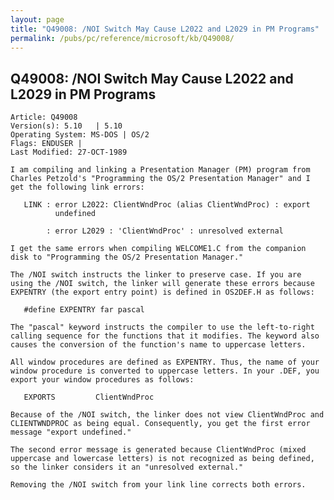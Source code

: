 ```yaml
---
layout: page
title: "Q49008: /NOI Switch May Cause L2022 and L2029 in PM Programs"
permalink: /pubs/pc/reference/microsoft/kb/Q49008/
---
```


## Q49008: /NOI Switch May Cause L2022 and L2029 in PM Programs

	Article: Q49008
	Version(s): 5.10   | 5.10
	Operating System: MS-DOS | OS/2
	Flags: ENDUSER |
	Last Modified: 27-OCT-1989
	
	I am compiling and linking a Presentation Manager (PM) program from
	Charles Petzold's "Programming the OS/2 Presentation Manager" and I
	get the following link errors:
	
	   LINK : error L2022: ClientWndProc (alias ClientWndProc) : export
	          undefined
	
	        : error L2029 : 'ClientWndProc' : unresolved external
	
	I get the same errors when compiling WELCOME1.C from the companion
	disk to "Programming the OS/2 Presentation Manager."
	
	The /NOI switch instructs the linker to preserve case. If you are
	using the /NOI switch, the linker will generate these errors because
	EXPENTRY (the export entry point) is defined in OS2DEF.H as follows:
	
	   #define EXPENTRY far pascal
	
	The "pascal" keyword instructs the compiler to use the left-to-right
	calling sequence for the functions that it modifies. The keyword also
	causes the conversion of the function's name to uppercase letters.
	
	All window procedures are defined as EXPENTRY. Thus, the name of your
	window procedure is converted to uppercase letters. In your .DEF, you
	export your window procedures as follows:
	
	   EXPORTS         ClientWndProc
	
	Because of the /NOI switch, the linker does not view ClientWndProc and
	CLIENTWNDPROC as being equal. Consequently, you get the first error
	message "export undefined."
	
	The second error message is generated because ClientWndProc (mixed
	uppercase and lowercase letters) is not recognized as being defined,
	so the linker considers it an "unresolved external."
	
	Removing the /NOI switch from your link line corrects both errors.
